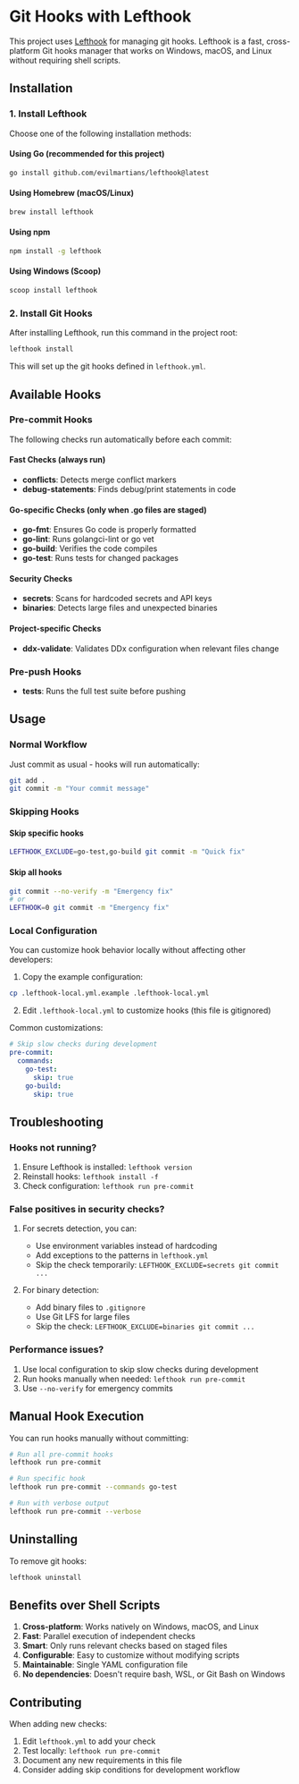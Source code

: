 # Git Hooks with Lefthook

This project uses [Lefthook](https://github.com/evilmartians/lefthook) for managing git hooks. Lefthook is a fast, cross-platform Git hooks manager that works on Windows, macOS, and Linux without requiring shell scripts.

## Installation

### 1. Install Lefthook

Choose one of the following installation methods:

#### Using Go (recommended for this project)
```bash
go install github.com/evilmartians/lefthook@latest
```

#### Using Homebrew (macOS/Linux)
```bash
brew install lefthook
```

#### Using npm
```bash
npm install -g lefthook
```

#### Using Windows (Scoop)
```powershell
scoop install lefthook
```

### 2. Install Git Hooks

After installing Lefthook, run this command in the project root:

```bash
lefthook install
```

This will set up the git hooks defined in `lefthook.yml`.

## Available Hooks

### Pre-commit Hooks

The following checks run automatically before each commit:

#### Fast Checks (always run)
- **conflicts**: Detects merge conflict markers
- **debug-statements**: Finds debug/print statements in code

#### Go-specific Checks (only when .go files are staged)
- **go-fmt**: Ensures Go code is properly formatted
- **go-lint**: Runs golangci-lint or go vet
- **go-build**: Verifies the code compiles
- **go-test**: Runs tests for changed packages

#### Security Checks
- **secrets**: Scans for hardcoded secrets and API keys
- **binaries**: Detects large files and unexpected binaries

#### Project-specific Checks
- **ddx-validate**: Validates DDx configuration when relevant files change

### Pre-push Hooks
- **tests**: Runs the full test suite before pushing

## Usage

### Normal Workflow

Just commit as usual - hooks will run automatically:

```bash
git add .
git commit -m "Your commit message"
```

### Skipping Hooks

#### Skip specific hooks
```bash
LEFTHOOK_EXCLUDE=go-test,go-build git commit -m "Quick fix"
```

#### Skip all hooks
```bash
git commit --no-verify -m "Emergency fix"
# or
LEFTHOOK=0 git commit -m "Emergency fix"
```

### Local Configuration

You can customize hook behavior locally without affecting other developers:

1. Copy the example configuration:
```bash
cp .lefthook-local.yml.example .lefthook-local.yml
```

2. Edit `.lefthook-local.yml` to customize hooks (this file is gitignored)

Common customizations:
```yaml
# Skip slow checks during development
pre-commit:
  commands:
    go-test:
      skip: true
    go-build:
      skip: true
```

## Troubleshooting

### Hooks not running?

1. Ensure Lefthook is installed: `lefthook version`
2. Reinstall hooks: `lefthook install -f`
3. Check configuration: `lefthook run pre-commit`

### False positives in security checks?

1. For secrets detection, you can:
   - Use environment variables instead of hardcoding
   - Add exceptions to the patterns in `lefthook.yml`
   - Skip the check temporarily: `LEFTHOOK_EXCLUDE=secrets git commit ...`

2. For binary detection:
   - Add binary files to `.gitignore`
   - Use Git LFS for large files
   - Skip the check: `LEFTHOOK_EXCLUDE=binaries git commit ...`

### Performance issues?

1. Use local configuration to skip slow checks during development
2. Run hooks manually when needed: `lefthook run pre-commit`
3. Use `--no-verify` for emergency commits

## Manual Hook Execution

You can run hooks manually without committing:

```bash
# Run all pre-commit hooks
lefthook run pre-commit

# Run specific hook
lefthook run pre-commit --commands go-test

# Run with verbose output
lefthook run pre-commit --verbose
```

## Uninstalling

To remove git hooks:

```bash
lefthook uninstall
```

## Benefits over Shell Scripts

1. **Cross-platform**: Works natively on Windows, macOS, and Linux
2. **Fast**: Parallel execution of independent checks
3. **Smart**: Only runs relevant checks based on staged files
4. **Configurable**: Easy to customize without modifying scripts
5. **Maintainable**: Single YAML configuration file
6. **No dependencies**: Doesn't require bash, WSL, or Git Bash on Windows

## Contributing

When adding new checks:

1. Edit `lefthook.yml` to add your check
2. Test locally: `lefthook run pre-commit`
3. Document any new requirements in this file
4. Consider adding skip conditions for development workflow